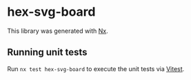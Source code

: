 # hex-svg-board

This library was generated with [Nx](https://nx.dev).

## Running unit tests

Run `nx test hex-svg-board` to execute the unit tests via [Vitest](https://vitest.dev/).
